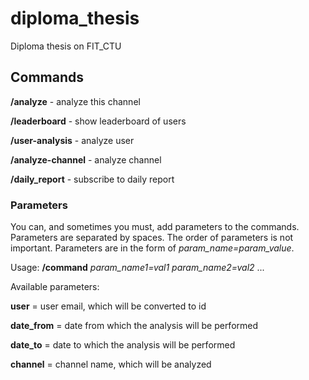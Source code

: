 # diploma_thesis
Diploma thesis on FIT_CTU

## Commands

**/analyze** - analyze this channel

**/leaderboard** - show leaderboard of users

**/user-analysis** - analyze user 

**/analyze-channel** - analyze channel

**/daily_report** - subscribe to daily report

### Parameters

You can, and sometimes you must, add parameters to the commands. 
Parameters are separated by spaces. 
The order of parameters is not important. 
Parameters are in the form of *param_name=param_value*.

Usage: **/command** *param_name1=val1* *param_name2=val2*  ...

Available parameters:

**user** = user email, which will be converted to id

**date_from** = date from which the analysis will be performed

**date_to** = date to which the analysis will be performed

**channel** = channel name, which will be analyzed
